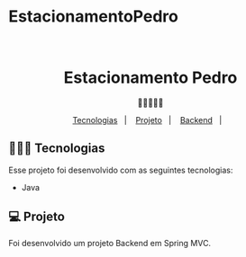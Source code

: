 ﻿# EstacionamentoPedro

﻿<h1 align="center"> Estacionamento Pedro </h1>

<p align="center">
👩🏻‍💻🚀✅ <br/>
</p>

<p align="center">
  <a href="#-Java">Tecnologias</a>&nbsp;&nbsp;&nbsp;|&nbsp;&nbsp;&nbsp;
  <a href="#-Spring MVC">Projeto</a>&nbsp;&nbsp;&nbsp;|&nbsp;&nbsp;&nbsp;
  <a href="#-layout">Backend</a>&nbsp;&nbsp;&nbsp;|&nbsp;&nbsp;&nbsp;

<br>



## 👩🏻‍💻 Tecnologias

Esse projeto foi desenvolvido com as seguintes tecnologias:

- Java


## 💻 Projeto

Foi desenvolvido um projeto Backend em Spring MVC.

